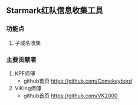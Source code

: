 ## Starmark红队信息收集工具
### 功能点
1. 子域名收集

### 主要贡献者
1. KPF师傅
   - github首页 https://github.com/Comekeybord
2. ViKing师傅
   - github首页 https://github.com/VK2000
